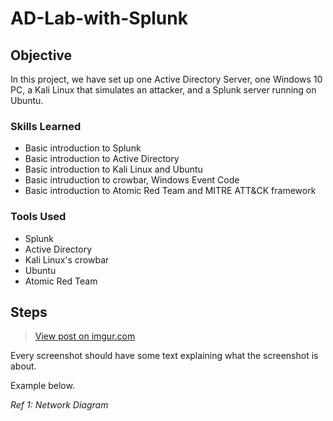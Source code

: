 # AD-Lab-with-Splunk

## Objective

In this project, we have set up one Active Directory Server, one Windows 10 PC, a Kali Linux that simulates an attacker, and a Splunk server running on Ubuntu. 

### Skills Learned

- Basic introduction to Splunk
- Basic introduction to Active Directory
- Basic introduction to Kali Linux and Ubuntu
- Basic intruduction to crowbar, Windows Event Code
- Basic introduction to Atomic Red Team and MITRE ATT&CK framework

### Tools Used
- Splunk
- Active Directory
- Kali Linux's crowbar
- Ubuntu
- Atomic Red Team

## Steps
<blockquote class="imgur-embed-pub" lang="en" data-id="VsW4P2P"><a href="https://imgur.com/VsW4P2P">View post on imgur.com</a></blockquote><script async src="//s.imgur.com/min/embed.js" charset="utf-8"></script>


Every screenshot should have some text explaining what the screenshot is about.

Example below.

*Ref 1: Network Diagram*
